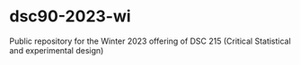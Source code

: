 # dsc90-2023-wi
Public repository for the Winter 2023 offering of DSC 215 (Critical Statistical and experimental design)
